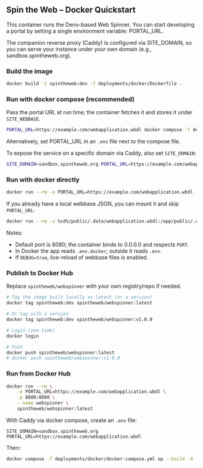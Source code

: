 ## Spin the Web – Docker Quickstart

This container runs the Deno-based Web Spinner. You can start developing a portal by setting a single environment variable: PORTAL_URL.

The companion reverse proxy (Caddy) is configured via SITE_DOMAIN, so you can serve your instance under your own domain (e.g., sandbox.spintheweb.org).

### Build the image

```bash
docker build -t spintheweb:dev -f deployments/docker/Dockerfile .
```

### Run with docker compose (recommended)

Pass the portal URL at run time; the container fetches it and stores it under `SITE_WEBBASE`.

```bash
PORTAL_URL=https://example.com/webapplication.wbdl docker compose -f deployments/docker/docker-compose.yml up --build
```

Alternatively, set PORTAL_URL in an `.env` file next to the compose file.

To expose the service on a specific domain via Caddy, also set `SITE_DOMAIN`:

```bash
SITE_DOMAIN=sandbox.spintheweb.org PORTAL_URL=https://example.com/webapplication.wbdl docker compose -f deployments/docker/docker-compose.yml up --build
```

### Run with docker directly

```bash
docker run --rm -e PORTAL_URL=https://example.com/webapplication.wbdl -p 8080:8080 --name spintheweb spintheweb:dev
```

If you already have a local webbase JSON, you can mount it and skip `PORTAL_URL`:

```bash
docker run --rm -v %cd%/public/.data/webapplication.wbdl:/app/public/.data/webapplication.wbdl -e SITE_WEBBASE=./public/.data/webapplication.wbdl -p 8080:8080 --name spintheweb spintheweb:dev
```

Notes:
- Default port is 8080; the container binds to 0.0.0.0 and respects `PORT`.
- In Docker the app reads `.env.docker`; outside it reads `.env`.
- If `DEBUG=true`, live-reload of webbase files is enabled.

### Publish to Docker Hub

Replace `spintheweb/webspinner` with your own registry/repo if needed.

```bash
# Tag the image built locally as latest (or a version)
docker tag spintheweb:dev spintheweb/webspinner:latest

# Or tag with a version
docker tag spintheweb:dev spintheweb/webspinner:v1.0.0

# Login (one-time)
docker login

# Push
docker push spintheweb/webspinner:latest
# docker push spintheweb/webspinner:v1.0.0
```

### Run from Docker Hub

```bash
docker run --rm \
	-e PORTAL_URL=https://example.com/webapplication.wbdl \
	-p 8080:8080 \
	--name webspinner \
	spintheweb/webspinner:latest
```

With Caddy via docker compose, create an `.env` file:

```
SITE_DOMAIN=sandbox.spintheweb.org
PORTAL_URL=https://example.com/webapplication.wbdl
```

Then:

```bash
docker compose -f deployments/docker/docker-compose.yml up --build -d
```
